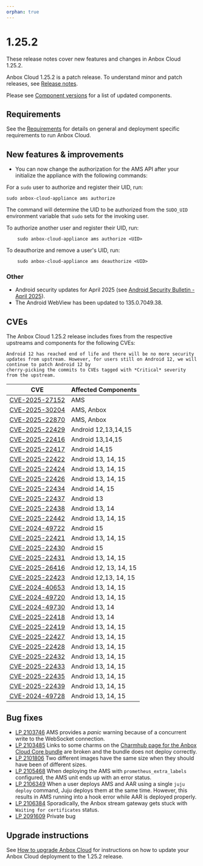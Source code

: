 ```yaml
---
orphan: true
---
```

# 1.25.2

These release notes cover new features and changes in Anbox Cloud 1.25.2.

Anbox Cloud 1.25.2 is a patch release. To understand minor and patch releases, see [Release notes](https://documentation.ubuntu.com/anbox-cloud/en/latest/reference/release-notes/release-notes).

Please see [Component versions](https://documentation.ubuntu.com/anbox-cloud/en/latest/reference/component-versions/) for a list of updated components.

## Requirements

See the [Requirements](https://documentation.ubuntu.com/anbox-cloud/en/latest/reference/requirements/) for details on general and deployment specific requirements to run Anbox Cloud.

## New features & improvements

* You can now change the authorization for the AMS API after your initialize the appliance with the following commands:

For a `sudo` user to authorize and register their UID, run:

    sudo anbox-cloud-appliance ams authorize

The command will determine the UID to be authorized from the `SUDO_UID` environment
variable that `sudo` sets for the invoking user.

To authorize another user and register their UID, run:
        
        sudo anbox-cloud-appliance ams authorize <UID>

To deauthorize and remove a user's UID, run:
        
        sudo anbox-cloud-appliance ams deauthorize <UID>


### Other
* Android security updates for April 2025 (see [Android Security Bulletin - April 2025](https://source.android.com/docs/security/bulletin/2025-04-01)).
* The Android WebView has been updated to 135.0.7049.38.

## CVEs

The Anbox Cloud 1.25.2 release includes fixes from the respective upstreams and components for the following CVEs:

```{note}
Android 12 has reached end of life and there will be no more security updates from upstream. However, for users still on Android 12, we will continue to patch Android 12 by
cherry-picking the commits to CVEs tagged with *Critical* severity from the upstream.

```

| CVE | Affected Components |
|-----|---------------------|
| [CVE-2025-27152](https://nvd.nist.gov/vuln/detail/CVE-2025-27152) | AMS |
| [CVE-2025-30204](https://nvd.nist.gov/vuln/detail/CVE-2025-30204) | AMS, Anbox |
| [CVE-2025-22870](https://nvd.nist.gov/vuln/detail/CVE-2025-22870) | AMS, Anbox |
| [CVE-2025-22429](https://source.android.com/docs/security/bulletin/2025-04-01) | Android 12,13,14,15 |
| [CVE-2025-22416](https://source.android.com/docs/security/bulletin/2025-04-01) | Android 13,14,15 |
| [CVE-2025-22417](https://source.android.com/docs/security/bulletin/2025-04-01) | Android 14,15 |
| [CVE-2025-22422](https://source.android.com/docs/security/bulletin/2025-04-01) | Android 13, 14, 15 |
| [CVE-2025-22424](https://source.android.com/docs/security/bulletin/2025-04-01) | Android 13, 14, 15 |
| [CVE-2025-22426](https://source.android.com/docs/security/bulletin/2025-04-01) | Android 13, 14, 15 |
| [CVE-2025-22434](https://source.android.com/docs/security/bulletin/2025-04-01) | Android 14, 15 |
| [CVE-2025-22437](https://source.android.com/docs/security/bulletin/2025-04-01) | Android 13 |
| [CVE-2025-22438](https://source.android.com/docs/security/bulletin/2025-04-01) | Android 13, 14 |
| [CVE-2025-22442](https://source.android.com/docs/security/bulletin/2025-04-01) | Android 13, 14, 15 |
| [CVE-2024-49722](https://source.android.com/docs/security/bulletin/2025-04-01) | Android 15 |
| [CVE-2025-22421](https://source.android.com/docs/security/bulletin/2025-04-01) | Android 13, 14, 15 |
| [CVE-2025-22430](https://source.android.com/docs/security/bulletin/2025-04-01) | Android 15 |
| [CVE-2025-22431](https://source.android.com/docs/security/bulletin/2025-04-01) | Android 13, 14, 15 |
| [CVE-2025-26416](https://source.android.com/docs/security/bulletin/2025-04-01) | Android 12, 13, 14, 15 |
| [CVE-2025-22423](https://source.android.com/docs/security/bulletin/2025-04-01) | Android 12,13, 14, 15 |
| [CVE-2024-40653](https://source.android.com/docs/security/bulletin/2025-04-01) | Android 13, 14, 15 |
| [CVE-2024-49720](https://source.android.com/docs/security/bulletin/2025-04-01) | Android 13, 14, 15 |
| [CVE-2024-49730](https://source.android.com/docs/security/bulletin/2025-04-01) | Android 13, 14 |
| [CVE-2025-22418](https://source.android.com/docs/security/bulletin/2025-04-01) | Android 13, 14 |
| [CVE-2025-22419](https://source.android.com/docs/security/bulletin/2025-04-01) | Android 13, 14, 15 |
| [CVE-2025-22427](https://source.android.com/docs/security/bulletin/2025-04-01) | Android 13, 14, 15 |
| [CVE-2025-22428](https://source.android.com/docs/security/bulletin/2025-04-01) | Android 13, 14, 15 |
| [CVE-2025-22432](https://source.android.com/docs/security/bulletin/2025-04-01) | Android 13, 14, 15 |
| [CVE-2025-22433](https://source.android.com/docs/security/bulletin/2025-04-01) | Android 13, 14, 15 |
| [CVE-2025-22435](https://source.android.com/docs/security/bulletin/2025-04-01) | Android 13, 14, 15 |
| [CVE-2025-22439](https://source.android.com/docs/security/bulletin/2025-04-01) | Android 13, 14, 15 |
| [CVE-2024-49728](https://source.android.com/docs/security/bulletin/2025-04-01) | Android 13, 14, 15 |

## Bug fixes

* [LP 2103746](https://bugs.launchpad.net/anbox-cloud/+bug/2103746) AMS provides a *panic* warning because of a concurrent write to the WebSocket connection.
* [LP 2103485](https://bugs.launchpad.net/anbox-cloud/+bug/2103485) Links to some charms on the [Charmhub page for the Anbox Cloud Core bundle](https://charmhub.io/anbox-cloud-core?channel=1.25/stable) are broken and the bundle does not deploy correctly.
* [LP 2101806](https://bugs.launchpad.net/anbox-cloud/+bug/2101806) Two different images have the same size when they should have been of different sizes.
* [LP 2105468](https://bugs.launchpad.net/anbox-cloud/+bug/2105468) When deploying the AMS with `prometheus_extra_labels` configured, the AMS unit ends up with an error status.
* [LP 2106349](https://bugs.launchpad.net/anbox-cloud/+bug/2106349) When a user deploys AMS and AAR using a single `juju deploy` command, Juju deploys them at the same time. However, this results in AMS running into a hook error while AAR is deployed properly.
* [LP 2106384](https://bugs.launchpad.net/anbox-cloud/+bug/2106384) Sporadically, the Anbox stream gateway gets stuck with `Waiting for certificates` status.
* [LP 2091609](https://bugs.launchpad.net/anbox-cloud/+bug/2091609) Private bug


## Upgrade instructions

See [How to upgrade Anbox Cloud](https://documentation.ubuntu.com/anbox-cloud/en/latest/howto/update/upgrade-anbox/#howto-upgrade-anbox-cloud) for instructions on how to update your Anbox Cloud deployment to the 1.25.2 release.
